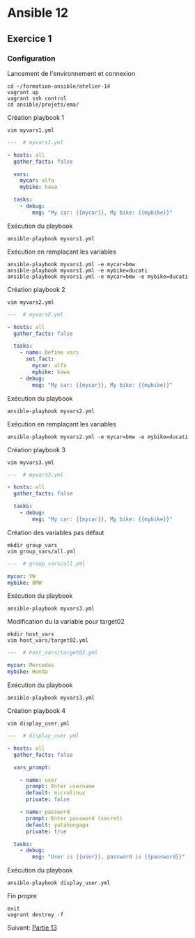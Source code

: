 # Ansible 12
## Exercice 1
### Configuration
Lancement de l'environnement et connexion
```console
cd ~/formation-ansible/atelier-14
vagrant up
vagrant ssh control
cd ansible/projets/ema/
```

Création playbook 1
```console
vim myvars1.yml
```
```yml
---  # myvars1.yml

- hosts: all
  gather_facts: false

  vars:
    mycar: alfa
    mybike: kawa

  tasks:
    - debug:
        msg: "My car: {{mycar}}, My bike: {{mybike}}"
```
Exécution du playbook
```console
ansible-playbook myvars1.yml
```
Exécution en remplaçant les variables
```console
ansible-playbook myvars1.yml -e mycar=bmw
ansible-playbook myvars1.yml -e mybike=ducati
ansible-playbook myvars1.yml -e mycar=bmw -e mybike=ducati
```

Création playbook 2
```console
vim myvars2.yml
```
```yml
---  # myvars2.yml

- hosts: all
  gather_facts: false

  tasks:
    - name: Define vars
      set_fact:
        mycar: alfa
        mybike: kawa
    - debug:
        msg: "My car: {{mycar}}, My bike: {{mybike}}"
```
Exécution du playbook
```console
ansible-playbook myvars2.yml
```
Exécution en remplaçant les variables
```console
ansible-playbook myvars2.yml -e mycar=bmw -e mybike=ducati
```

Création playbook 3
```console
vim myvars3.yml
```
```yml
---  # myvars3.yml

- hosts: all
  gather_facts: false

  tasks:
    - debug:
        msg: "My car: {{mycar}}, My bike: {{mybike}}"
```

Création des variables pas défaut
```console
mkdir group_vars
vim group_vars/all.yml
```
```yml
---  # group_vars/all.yml

mycar: VW
mybike: BMW
```
Exécution du playbook
```console
ansible-playbook myvars3.yml
```

Modification du la variable pour target02
```console
mkdir host_vars
vim host_vars/target02.yml
```
```yml
---  # host_vars/target02.yml

mycar: Mercedes
mybike: Honda
```

Exécution du playbook
```console
ansible-playbook myvars3.yml
```

Création playbook 4
```console
vim display_user.yml
```
```yml
---  # display_user.yml

- hosts: all
  gather_facts: false

  vars_prompt:

    - name: user
      prompt: Enter username
      default: microlinux
      private: false

    - name: password
      prompt: Enter password (secret)
      default: yatahongaga
      private: true

  tasks:
    - debug:
        msg: "User is {{user}}, password is {{password}}"

```

Exécution du playbook
```console
ansible-playbook display_user.yml
```

Fin propre
```console
exit
vagrant destroy -f
```
Suivant: [Partie 13](https://github.com/Thecoolmagnet/formation-ansible-ema/blob/main/Ansible_13/Ansible_13.1.md)
